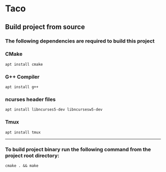# Taco
## Build project from source

### The following dependencies are required to build this project

### CMake

    apt install cmake

### G++ Compiler

    apt install g++

### ncurses header files

    apt install libncurses5-dev libncursesw5-dev

### Tmux

    apt install tmux

---
### To build project binary run the following command from the project root directory:

    cmake . && make
